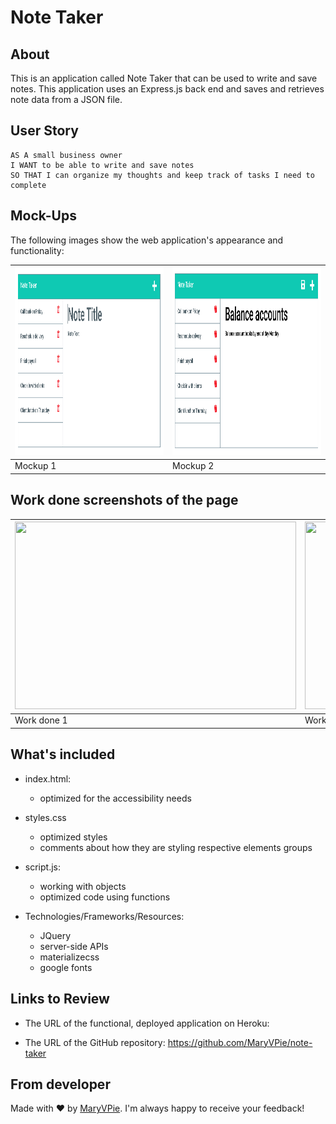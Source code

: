 # Note Taker

## About

This is an application called Note Taker that can be used to write and save notes. This application uses an Express.js back end and saves and retrieves note data from a JSON file.

## User Story

```
AS A small business owner
I WANT to be able to write and save notes
SO THAT I can organize my thoughts and keep track of tasks I need to complete
```

## Mock-Ups

The following images show the web application's appearance and functionality: 




| <img src="./Assets/11-express-homework-demo-01.png" width="700" height="300" alt="Existing notes are listed in the left-hand column with empty fields on the right-hand side for the new note’s title and text."/>| <img src="./Assets/11-express-homework-demo-02.png" width="700" height="300" alt="Note titled “Balance accounts” reads, “Balance account books by end of day Monday,” with other notes listed on the left."/> |
| --- | --- |
|  Mockup 1 | Mockup 2 |

## Work done screenshots of the page

| <img src="assets/images/pixels.jpg" width="450" height="300" alt=""/>| <img src="./Assets/10-object-oriented-programming-homework-demo.png" width="450" height="300" alt=""/> |
| --- | --- |
|  Work done 1 | Work done 2 |


## What's included

- index.html:
    - optimized for the accessibility needs

- styles.css
  - optimized styles
  - comments about how they are styling respective elements groups
  
- script.js:
  - working with objects
  - optimized code using functions

- Technologies/Frameworks/Resources:
  - JQuery
  - server-side APIs
  - materializecss
  - google fonts

## Links to Review


* The URL of the functional, deployed application on Heroku:

* The URL of the GitHub repository: https://github.com/MaryVPie/note-taker



## From developer
Made with :heart: by [MaryVPie](https://github.com/MaryVPie).
I'm always happy to receive your feedback!




